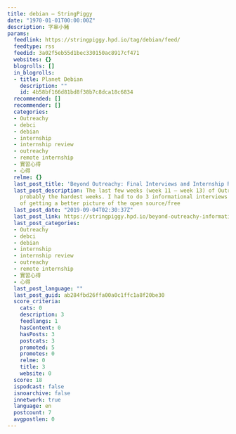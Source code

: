 ```yaml
---
title: debian – StringPiggy
date: "1970-01-01T00:00:00Z"
description: 字串小豬
params:
  feedlink: https://stringpiggy.hpd.io/tag/debian/feed/
  feedtype: rss
  feedid: 3a02f5eb55d1bec330150ac8917cf471
  websites: {}
  blogrolls: []
  in_blogrolls:
  - title: Planet Debian
    description: ""
    id: 4b58bf166d81bd8f38b7c8dca18c6834
  recommended: []
  recommender: []
  categories:
  - Outreachy
  - debci
  - debian
  - internship
  - internship review
  - outreachy
  - remote internship
  - 實習心得
  - 心得
  relme: {}
  last_post_title: 'Beyond Outreachy: Final Interviews and Internship Review'
  last_post_description: The last few weeks (week 11 – week 13) of Outreachy were
    probably the hardest weeks. I had to do 3 informational interviews with the goal
    of getting a better picture of the open source/free
  last_post_date: "2019-09-04T02:30:37Z"
  last_post_link: https://stringpiggy.hpd.io/beyond-outreachy-informational-interviews-and-internship-review/
  last_post_categories:
  - Outreachy
  - debci
  - debian
  - internship
  - internship review
  - outreachy
  - remote internship
  - 實習心得
  - 心得
  last_post_language: ""
  last_post_guid: ab284fbd26ffa00a0c1ffc1a8f20be30
  score_criteria:
    cats: 0
    description: 3
    feedlangs: 1
    hasContent: 0
    hasPosts: 3
    postcats: 3
    promoted: 5
    promotes: 0
    relme: 0
    title: 3
    website: 0
  score: 18
  ispodcast: false
  isnoarchive: false
  innetwork: true
  language: en
  postcount: 7
  avgpostlen: 0
---
```

